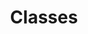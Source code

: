 ---
parent: Browse Testlink Model
title: Classes
has_children: true
nav_order: 1
layout: default
---